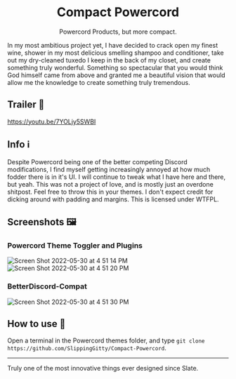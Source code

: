 <h1 align="center">Compact Powercord</h1>
<p align="center">Powercord Products, but more compact.</p>

In my most ambitious project yet, I have decided to crack open my finest wine, shower in my most delicious smelling shampoo and conditioner, take out my dry-cleaned tuxedo I keep in the back of my closet, and create something truly wonderful. Something so spectacular that you would think God himself came from above and granted me a beautiful vision that would allow me the knowledge to create something truly tremendous.

## Trailer 🎥 

https://youtu.be/7YOLjy5SWBI

## Info ℹ️

Despite Powercord being one of the better competing Discord modifications, I find myself getting increasingly annoyed at how much fodder there is in it's UI. I will continue to tweak what I have here and there, but yeah. This was not a project of love, and is mostly just an overdone shitpost. Feel free to throw this in your themes. I don't expect credit for dicking around with padding and margins. This is licensed under WTFPL. 

## Screenshots 🖼️

### Powercord Theme Toggler and Plugins
![Screen Shot 2022-05-30 at 4 51 14 PM](https://user-images.githubusercontent.com/76500838/171062413-866b65a6-e47d-405d-b1e0-276b9dd1d200.png)
![Screen Shot 2022-05-30 at 4 51 20 PM](https://user-images.githubusercontent.com/76500838/171062417-65688930-f9d5-4991-b932-baada6c490a9.png)

### BetterDiscord-Compat
![Screen Shot 2022-05-30 at 4 51 30 PM](https://user-images.githubusercontent.com/76500838/171062406-0f78508f-34fe-484c-af7a-f61e185f231d.png)


## How to use 📖 
Open a terminal in the Powercord themes folder, and type `git clone https://github.com/SlippingGitty/Compact-Powercord`.

____

Truly one of the most innovative things ever designed since Slate. 

